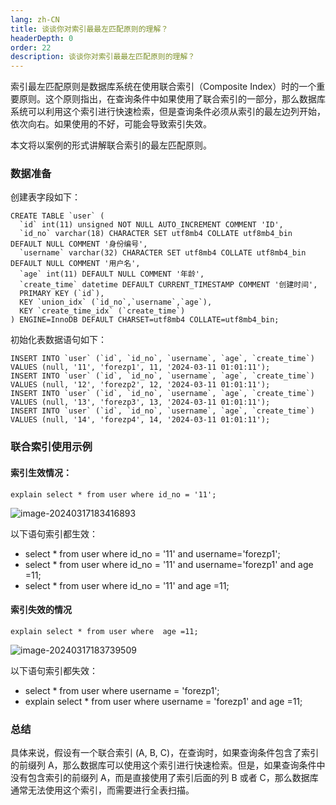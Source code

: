 ```yaml
---
lang: zh-CN
title: 谈谈你对索引最最左匹配原则的理解？
headerDepth: 0
order: 22
description: 谈谈你对索引最最左匹配原则的理解？
---
```


索引最左匹配原则是数据库系统在使用联合索引（Composite Index）时的一个重要原则。这个原则指出，在查询条件中如果使用了联合索引的一部分，那么数据库系统可以利用这个索引进行快速检索，但是查询条件必须从索引的最左边列开始，依次向右。如果使用的不好，可能会导致索引失效。

本文将以案例的形式讲解联合索引的最左匹配原则。

### 数据准备

创建表字段如下：

```
CREATE TABLE `user` (
  `id` int(11) unsigned NOT NULL AUTO_INCREMENT COMMENT 'ID',
  `id_no` varchar(18) CHARACTER SET utf8mb4 COLLATE utf8mb4_bin DEFAULT NULL COMMENT '身份编号',
  `username` varchar(32) CHARACTER SET utf8mb4 COLLATE utf8mb4_bin DEFAULT NULL COMMENT '用户名',
  `age` int(11) DEFAULT NULL COMMENT '年龄',
  `create_time` datetime DEFAULT CURRENT_TIMESTAMP COMMENT '创建时间',
  PRIMARY KEY (`id`),
  KEY `union_idx` (`id_no`,`username`,`age`),
  KEY `create_time_idx` (`create_time`)
) ENGINE=InnoDB DEFAULT CHARSET=utf8mb4 COLLATE=utf8mb4_bin;
```



初始化表数据语句如下：

```
INSERT INTO `user` (`id`, `id_no`, `username`, `age`, `create_time`) VALUES (null, '11', 'forezp1', 11, '2024-03-11 01:01:11');
INSERT INTO `user` (`id`, `id_no`, `username`, `age`, `create_time`) VALUES (null, '12', 'forezp2', 12, '2024-03-11 01:01:11');
INSERT INTO `user` (`id`, `id_no`, `username`, `age`, `create_time`) VALUES (null, '13', 'forezp3', 13, '2024-03-11 01:01:11');
INSERT INTO `user` (`id`, `id_no`, `username`, `age`, `create_time`) VALUES (null, '14', 'forezp4', 14, '2024-03-11 01:01:11');
```



### 联合索引使用示例



#### 索引生效情况：

```
explain select * from user where id_no = '11';
```

![image-20240317183416893](https://static-1254191423.cos.ap-shanghai.myqcloud.com/img/2024/3/17/image-20240317183416893.png)

以下语句索引都生效：

-  select * from user where id_no = '11' and username='forezp1';
-  select * from user where id_no = '11' and username='forezp1' and age =11;
-  select * from user where id_no = '11' and age =11;

#### 索引失效的情况

```
explain select * from user where  age =11;
```

![image-20240317183739509](https://static-1254191423.cos.ap-shanghai.myqcloud.com/img/2024/3/17/image-20240317183739509.png)

以下语句索引都失效：

-  select * from user where username = 'forezp1';
-  explain select * from user where username = 'forezp1' and age =11;



### 总结

具体来说，假设有一个联合索引 (A, B, C)，在查询时，如果查询条件包含了索引的前缀列 A，那么数据库可以使用这个索引进行快速检索。但是，如果查询条件中没有包含索引的前缀列 A，而是直接使用了索引后面的列 B 或者 C，那么数据库通常无法使用这个索引，而需要进行全表扫描。



